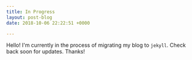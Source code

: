```yaml
---
title: In Progress
layout: post-blog
date: 2018-10-06 22:22:51 +0000

---
```

Hello! I'm currently in the process of migrating my blog to `jekyll`. Check back soon for updates. Thanks!
